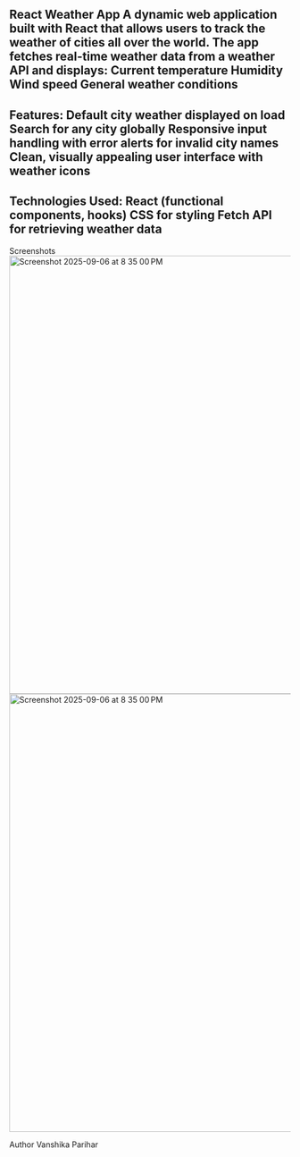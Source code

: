 React Weather App
A dynamic web application built with React that allows users to track the weather of cities all over the world. 
The app fetches real-time weather data from a weather API and displays:
Current temperature
Humidity
Wind speed
General weather conditions
--------------------------------------------------------------------
Features:
Default city weather displayed on load
Search for any city globally
Responsive input handling with error alerts for invalid city names
Clean, visually appealing user interface with weather icons
--------------------------------------------------------------------
Technologies Used:
React (functional components, hooks)
CSS for styling
Fetch API for retrieving weather data
--------------------------------------------------------------------
Screenshots
<img width="1051" height="784" alt="Screenshot 2025-09-06 at 8 35 00 PM" src="https://github.com/user-attachments/assets/f2694409-8e71-4849-9dfb-378d0a08e662" />
<img width="1051" height="784" alt="Screenshot 2025-09-06 at 8 35 00 PM" src="https://github.com/user-attachments/assets/243c14d8-cfaf-4511-a97c-ddfc9f2bf622" />

Author
Vanshika Parihar

